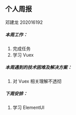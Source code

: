 ## 个人周报

邓建龙 202016192

##### 本周工作：

1. 完成任务
2. 学习 Vuex

##### 本周遇到的技术困难及解决方案：

1. 对 Vuex 相关理解不透彻


##### 下周安排：

1. 学习 ElementUI
